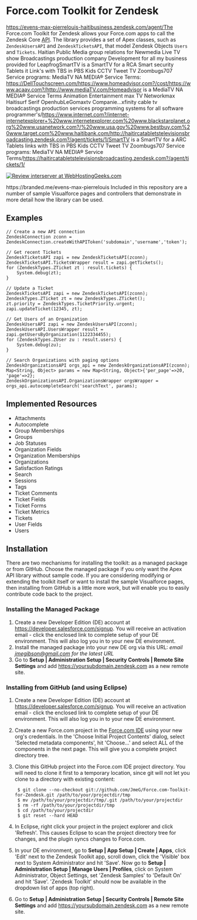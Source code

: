 # Force.com Toolkit for Zendesk
https://evens-max-pierrelouis-haitibusiness.zendesk.com/agent/The Force.com Toolkit for Zendesk allows your Force.com apps to call the Zendesk Core [ API](https://developer.zendesk.com/rest_api). The library provides a set of Apex classes, such as `ZendeskUsersAPI` and `ZendeskTicketsAPI`, that model Zendesk Objects `Users` and `Tickets`.
Haitian Public Media group relations for Newmedia Live TV show Broadcastings production company Development for all my business provided for LeapfrogSmartTV is a SmartTV for a RCA Smart security Tablets it Link's with TBS in PBS Kids CCTV Tweet TV Zoombugs707 Service programs: MediaTV NA MEDIA® Service Terms: https://DellTouchscreen.com/https://www.homeadvisor.com?/cost/https://www.acaav.com?/http://www.mediaTV.com/Homeadvisor is a MediaTV NA MEDIA® Service Terms Animation Entertainment max TV Networkmax Haitisurf Serif OpenhubLeGomaxtv Companie...xfinity cable tv broadcastings production services programming systems for all software programmer's/https://www.internet.com?/internet-internetexplorer+%20www.internetexplorer.com%20www.blackstarplanet.org%20www.usanetwork.com?/%20www.usa.gov%20www.bestbuy.com%20www.target.com%20www.haitibank.com/http://haitircatabletstelevisionsbroadcasting.zendesk.com?/agent/tickets/1/SmartTV is a SmartTV for a ARC Tablets links with TBS in PBS Kids CCTV Tweet TV Zoombugs707 Service programs: MediaTV NA MEDIA® Service Terms/https://haitircatabletstelevisionsbroadcasting.zendesk.com?/agent/tickets/1/<div data-background_color="ffffff" data-box_shadow="y" data-text="y" data-border="y" data-item_name="interserver" data-text_color="000000" data-total_reviews="y" data-box_shadow_color="000000" data-image_type="seal" data-rating_stars="y" data-reviews_most_recent="y" data-review_stars="y" data-reviews_count="5" data-background="y" data-show_reviews="y" data-structured="y" data-border_color="000000" data-company_name="y" data-image="y" class="whg-seal-widget-data"><a href="https://webhostinggeeks.com/user-reviews/interserver/" target="_blank"><img src="https://webhostinggeeks.com/images/w1.png" alt="Review interserver at WebHostingGeeks.com" border="0"></a></div>

<script>
    (function(d,id) {
        var js,whgjs = d.getElementsByTagName('head')[0];
        if (d.getElementById(id)) return;
        js = d.createElement('script'); js.id = id; js.async = true;
        js.src = "//webhostinggeeks.com/user-reviews/whg-seal-widget/sdk.js";
        whgjs.appendChild(js);
    }(document,'whg-seal-jssdk'));
<iframe src="https://player.vimeo.com/video/156516666" width="500" height="854" frameborder="0" webkitallowfullscreen mozallowfullscreen allowfullscreen></iframe> <p><a href="https://vimeo.com/156516666">download</a> from <a href="https://vimeo.com/ownersevensmax46085577">Evens Max PierreLouis</a> on <a href="https://vimeo.com">Vimeo</a>.</p></script>https://branded.me/evens-max-pierrelouis Included in this repository are a number of sample Visualforce pages and controllers that demonstrate in more detail how the library can be used.

## Examples

```Apex
// Create a new API connection
ZendeskConnection zconn = ZendeskConnection.createWithAPIToken('subdomain','username','token');

// Get recent Tickets
ZendeskTicketsAPI zapi = new ZendeskTicketsAPI(zconn);
ZendeskTicketsAPI.TicketsWrapper result = zapi.getTickets();
for (ZendeskTypes.ZTicket zt : result.tickets) {
    System.debug(zt);
}

// Update a Ticket
ZendeskTicketsAPI zapi = new ZendeskTicketsAPI(zconn);
ZendeskTypes.ZTicket zt = new ZendeskTypes.ZTicket();
zt.priority = ZendeskTypes.TicketPriority.urgent;
zapi.updateTicket(12345, zt);

// Get Users of an Organization
ZendeskUsersAPI zapi = new ZendeskUsersAPI(zconn);
ZendeskUsersAPI.UsersWrapper result = zapi.getUsersByOrganization(1122334455);
for (ZendeskTypes.ZUser zu : result.users) {
    System.debug(zu);
}

// Search Organizations with paging options
ZendeskOrganizationsAPI orgs_api = new ZendeskOrganizationsAPI(zconn);
Map<String, Object> params = new Map<String, Object>{'per_page'=>20, 'page'=>2};
ZendeskOrganizationsAPI.OrganizationsWrapper orgsWrapper = orgs_api.autocompleteSearch('searchText', params);
```

## Implemented Resources

- Attachments
- Autocomplete
- Group Memberships
- Groups
- Job Statuses
- Organization Fields
- Organization Memberships
- Organizations
- Satisfaction Ratings
- Search
- Sessions
- Tags
- Ticket Comments
- Ticket Fields
- Ticket Forms
- Ticket Metrics
- Tickets
- User Fields
- Users

## Installation

There are two mechanisms for installing the toolkit: as a managed package or from GitHub. Choose the managed package if you only want the Apex API library without sample code. If you are considering modifying or extending the toolkit itself or want to install the sample Visualforce pages, then installing from GitHub is a little more work, but will enable you to easily contribute code back to the project.

### Installing the Managed Package

1. Create a new Developer Edition (DE) account at https://developer.salesforce.com/signup. You will receive an activation email - click the enclosed link to complete setup of your DE environment. This will also log you in to your new DE environment.
2. Install the managed package into your new DE org via this URL: *email jmegibson@gmail.com for the latest URL*
4. Go to **Setup | Administration Setup | Security Controls | Remote Site Settings** and add https://yoursubdomain.zendesk.com as a new remote site.

### Installing from GitHub (and using Eclipse)

1. Create a new Developer Edition (DE) account at https://developer.salesforce.com/signup. You will receive an activation email - click the enclosed link to complete setup of your DE environment. This will also log you in to your new DE environment.
2. Create a new Force.com project in the [Force.com IDE](http://wiki.developerforce.com/index.php/Force.com_IDE) using your new org's credentials. In the 'Choose Initial Project Contents' dialog, select 'Selected metadata components', hit 'Choose...' and select ALL of the components in the next page. This will give you a complete project directory tree.
3. Clone this GitHub project into the Force.com IDE project directory. You will need to clone it first to a temporary location, since git will not let you clone to a directory with existing content:

        $ git clone --no-checkout git://github.com/JmeG/Force.com-Toolkit-for-Zendesk.git /path/to/your/projectdir/tmp
        $ mv /path/to/your/projectdir/tmp/.git /path/to/your/projectdir
        $ rm -rf /path/to/your/projectdir/tmp
        $ cd /path/to/your/projectdir
        $ git reset --hard HEAD

4. In Eclipse, right click your project in the project explorer and click 'Refresh'. This causes Eclipse to scan the project directory tree for changes, and the plugin syncs changes to Force.com.
5. In your DE environment, go to **Setup | App Setup | Create | Apps**, click 'Edit' next to the Zendesk Toolkit app, scroll down, click the 'Visible' box next to System Administrator and hit 'Save'. Now go to **Setup | Administration Setup | Manage Users | Profiles**, click on System Administrator, Object Settings, set 'Zendesk Samples' to 'Default On' and hit 'Save'. 'Zendesk Toolkit' should now be available in the dropdown list of apps (top right).
6. Go to **Setup | Administration Setup | Security Controls | Remote Site Settings** and add https://yoursubdomain.zendesk.com as a new remote site.
